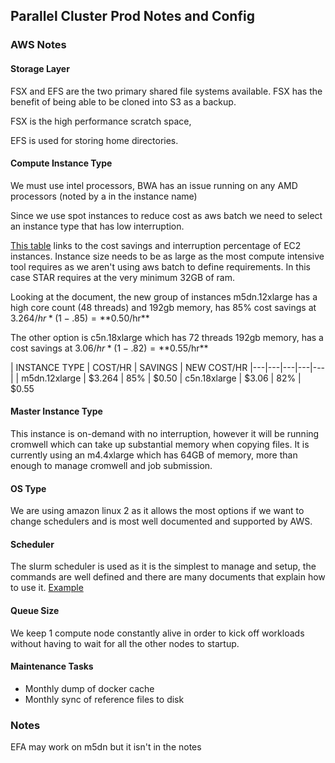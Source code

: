 ## Parallel Cluster Prod Notes and Config

### AWS Notes

#### Storage Layer

FSX and EFS are the two primary shared file systems available. FSX has the benefit of being able to be cloned into S3 as a backup. 

FSX is the high performance scratch space,

EFS is used for storing home directories.

#### Compute Instance Type

We must use intel processors, BWA has an issue running on any AMD processors (noted by a in the instance name)

Since we use spot instances to reduce cost as aws batch we need to select an instance type that has low interruption.

[This table](https://aws.amazon.com/ec2/spot/instance-advisor/) links to the cost savings and interruption percentage of EC2 instances. Instance size needs to be as large as the most compute intensive tool requires as we aren't using aws batch to define requirements. In this case STAR requires at the very minimum 32GB of ram. 

Looking at the document, the new group of instances m5dn.12xlarge has a high core count (48 threads) and 192gb memory, has 85% cost savings at $3.264/hr * (1 - .85) = **$0.50/hr**

The other option is c5n.18xlarge which has 72 threads 192gb memory, has a cost savings at $3.06/hr * (1 - .82) = **$0.55/hr**

|  INSTANCE TYPE    |  COST/HR  | SAVINGS  | NEW COST/HR
|---|---|---|---|---|
| m5dn.12xlarge |  $3.264   | 85%  | $0.50
| c5n.18xlarge  |  $3.06    | 82%  | $0.55

#### Master Instance Type

This instance is on-demand with no interruption, however it will be running cromwell which can take up substantial memory when copying files. It is currently using an m4.4xlarge which has 64GB of memory, more than enough to manage cromwell and job submission.

#### OS Type

We are using amazon linux 2 as it allows the most options if we want to change schedulers and is most well documented and supported by AWS.

#### Scheduler

The slurm scheduler is used as it is the simplest to manage and setup, the commands are well defined and there are many documents that explain how to use it. [Example](https://www.brightcomputing.com/blog/bid/174099/slurm-101-basic-slurm-usage-for-linux-clusters)

#### Queue Size

We keep 1 compute node constantly alive in order to kick off workloads without having to wait for all the other nodes to startup.

#### Maintenance Tasks

- Monthly dump of docker cache
- Monthly sync of reference files to disk


### Notes

EFA may work on m5dn but it isn't in the notes